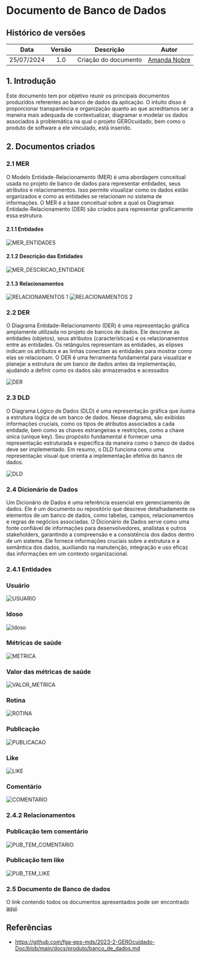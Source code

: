 # Documento de Banco de Dados

## Histórico de versões

|    Data    | Versão |      Descrição       |                    Autor                     |
|:----------:|:------:|:--------------------:|:--------------------------------------------:|
| 25/07/2024 |  1.0   | Criação do documento | [Amanda Nobre](https://github.com/AmandaNbr) |

## 1. Introdução

<p>
Este documento tem por objetivo reunir os principais documentos produzidos referentes ao banco de dados da aplicação. O intuito disso é proporcionar transparência e organização quanto ao que acreditamos ser a maneira mais adequada de contextualizar, diagramar e modelar os dados associados à problemática na qual o projeto GEROcuidado, bem como o produto de software a ele vinculado, está inserido.
</p>

## 2. Documentos criados

### 2.1 MER

<P> O Modelo Entidade-Relacionamento (MER) é uma abordagem conceitual usada no projeto de banco de dados para representar entidades, seus atributos e relacionamentos. Isso permite visualizar como os dados estão organizados e como as entidades se relacionam no sistema de informações. O MER é a base conceitual sobre a qual os Diagramas Entidade-Relacionamento (DER) são criados para representar graficamente essa estrutura.</P>

#### 2.1.1 Entidades

![MER_ENTIDADES](../assets/imagens/banco_de_dados/MER/MER_ENTIDADES.png)

#### 2.1.2 Descrição das Entidades

![MER_DESCRICAO_ENTIDADE](../assets/imagens/banco_de_dados/MER/DESCRICAO_ENTIDADE.png)

#### 2.1.3 Relacionamentos

![RELACIONAMENTOS 1](../assets/imagens/banco_de_dados/MER/RELACIONAMENTOS1.png)
![RELACIONAMENTOS 2](../assets/imagens/banco_de_dados/MER/RELACIONAMENTOS2.png)

### 2.2 DER

<p>O Diagrama Entidade-Relacionamento (DER) é uma representação gráfica amplamente utilizada no projeto de bancos de dados. Ele descreve as entidades (objetos), seus atributos (características) e os relacionamentos entre as entidades. Os retângulos representam as entidades, as elipses indicam os atributos e as linhas conectam as entidades para mostrar como elas se relacionam. O DER é uma ferramenta fundamental para visualizar e planejar a estrutura de um banco de dados antes da implementação, ajudando a definir como os dados são armazenados e acessados </p>

![DER](../assets/imagens/banco_de_dados/DER.jpeg)

### 2.3 DLD

<p> 
O Diagrama Lógico de Dados (DLD) é uma representação gráfica que ilustra a estrutura lógica de um banco de dados. Nesse diagrama, são exibidas informações cruciais, como os tipos de atributos associados a cada entidade, bem como as chaves estrangeiras e restrições, como a chave única (unique key). Seu propósito fundamental é fornecer uma representação estruturada e específica da maneira como o banco de dados deve ser implementado. Em resumo, o DLD funciona como uma representação visual que orienta a implementação efetiva do banco de dados.</p>

![DLD](../assets/imagens/banco_de_dados/DLD.jpeg)

### 2.4 Dicionário de Dados

<p>
Um Dicionário de Dados é uma referência essencial em gerenciamento de dados. Ele é um documento ou repositório que descreve detalhadamente os elementos de um banco de dados, como tabelas, campos, relacionamentos e regras de negócios associadas. O Dicionário de Dados serve como uma fonte confiável de informações para desenvolvedores, analistas e outros stakeholders, garantindo a compreensão e a consistência dos dados dentro de um sistema. Ele fornece informações cruciais sobre a estrutura e a semântica dos dados, auxiliando na manutenção, integração e uso eficaz das informações em um contexto organizacional.
</p>

### 2.4.1 Entidades

### Usuário

![USUARIO](../assets/imagens/banco_de_dados/dicionario_de_dados/USUARIO.png)

### Idoso

![Idoso](../assets/imagens/banco_de_dados/dicionario_de_dados/PACIENTE.png)

### Métricas de saúde

![METRICA](../assets/imagens/banco_de_dados/dicionario_de_dados/METRICA_SAUDE.png)

### Valor das métricas de saúde

![VALOR_METRICA](../assets/imagens/banco_de_dados/dicionario_de_dados/VALOR_METRICA.png)

### Rotina

![ROTINA](../assets/imagens/banco_de_dados/dicionario_de_dados/ROTINA.png)

### Publicação

![PUBLICACAO](../assets/imagens/banco_de_dados/dicionario_de_dados/PUBLICACAO.png)

### Like

![LIKE](../assets/imagens/banco_de_dados/dicionario_de_dados/LIKE.png)

### Comentário

![COMENTARIO](../assets/imagens/banco_de_dados/dicionario_de_dados/COMENTARIO.png)

### 2.4.2 Relacionamentos

### Publicação tem comentário

![PUB_TEM_COMENTARIO](../assets/imagens/banco_de_dados/dicionario_de_dados/RELACIONAMENTO_COMENTARIO.png)

### Publicação tem like

![PUB_TEM_LIKE](../assets/imagens/banco_de_dados/dicionario_de_dados/RELACIONAMENTO_LIKE.png)

### 2.5 Documento de Banco de dados

O link contendo todos os documentos apresentados pode ser encontrado [aqui](https://docs.google.com/document/d/1Xqe3WFQjvw8OYEYdntZAu6HedWevR1Rj66IXbBPaCsA/edit).

## Referências

- https://github.com/fga-eps-mds/2023-2-GEROcuidado-Doc/blob/main/docs/produto/banco_de_dados.md